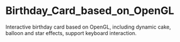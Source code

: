 # Birthday_Card_based_on_OpenGL
Interactive birthday card based on OpenGL, including dynamic cake, balloon and star effects, support keyboard interaction.
